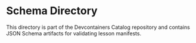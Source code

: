 # Schema Directory

This directory is part of the Devcontainers Catalog repository and contains JSON Schema artifacts for validating lesson manifests.

